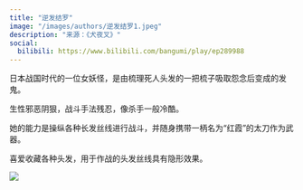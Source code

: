 ```yaml
---
title: "逆发结罗"
image: "/images/authors/逆发结罗1.jpeg"
description: "来源：《犬夜叉》"
social:
  bilibili: https://www.bilibili.com/bangumi/play/ep289988
---
```


日本战国时代的一位女妖怪，是由梳理死人头发的一把梳子吸取怨念后变成的发鬼。

生性邪恶阴狠，战斗手法残忍，像杀手一般冷酷。

她的能力是操纵各种长发丝线进行战斗，并随身携带一柄名为“红霞”的太刀作为武器。

喜爱收藏各种头发，用于作战的头发丝线具有隐形效果。

![](/images/authors/逆发结罗2.jpg)
